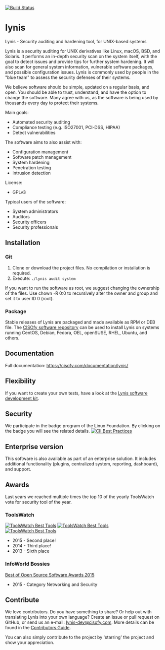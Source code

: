 [![Build Status](https://travis-ci.org/CISOfy/lynis.svg?branch=master)](https://travis-ci.org/CISOfy/lynis)

lynis
=====

Lynis - Security auditing and hardening tool, for UNIX-based systems

Lynis is a security auditing for UNIX derivatives like Linux, macOS, BSD, and Solaris. It performs an in-depth security scan on the system itself, with the goal to detect issues and provide tips for further system hardening. It will also scan for general system information, vulnerable software packages, and possible configuration issues. Lynis is commonly used by people in the "blue team" to assess the security defenses of their systems.

We believe software should be simple, updated on a regular basis, and open. You should be able to trust, understand, and have the option to change the software. Many agree with us, as the software is being used by thousands every day to protect their systems.

Main goals:
- Automated security auditing
- Compliance testing (e.g. ISO27001, PCI-DSS, HIPAA)
- Detect vulnerabilities

The software aims to also assist with:
- Configuration management
- Software patch management
- System hardening
- Penetration testing
- Intrusion detection

License:
- GPLv3

Typical users of the software:
- System administrators
- Auditors
- Security officers
- Security professionals


## Installation

### Git

1. Clone or download the project files. No compilation or installation is required.
2. Execute: `./lynis audit system`

If you want to run the software as root, we suggest changing the ownership of the files. Use chown -R 0:0 to recursively alter the owner and group and set it to user ID 0 (root).

### Package

Stable releases of Lynis are packaged and made available as RPM or DEB file. The [CISOfy software repository](https://packages.cisofy.com) can be used to install Lynis on systems running CentOS, Debian, Fedora, OEL, openSUSE, RHEL, Ubuntu, and others.

## Documentation
Full documentation: https://cisofy.com/documentation/lynis/

## Flexibility
If you want to create your own tests, have a look at the [Lynis software development kit](https://github.com/CISOfy/lynis-sdk).

## Security
We participate in the badge program of the Linux Foundation. By clicking on the badge you will see the related details.
[![CII Best Practices](https://bestpractices.coreinfrastructure.org/projects/96/badge)](https://bestpractices.coreinfrastructure.org/projects/96)

## Enterprise version
This software is also available as part of an enterprise solution. It includes additional functionality (plugins, centralized system, reporting, dashboard), and support.

## Awards
Last years we reached multiple times the top 10 of the yearly ToolsWatch vote for security tool of the year.

### ToolsWatch

[![ToolsWatch Best Tools](https://www.toolswatch.org/badges/toptools/2013.svg)](https://www.toolswatch.org/2013/12/2013-top-security-tools-as-voted-by-toolswatch-org-readers/)
[![ToolsWatch Best Tools](https://www.toolswatch.org/badges/toptools/2014.svg)](https://www.toolswatch.org/2015/01/2014-top-security-tools-as-voted-by-toolswatch-org-readers/)
[![ToolsWatch Best Tools](https://www.toolswatch.org/badges/toptools/2015.svg)](https://www.toolswatch.org/2016/02/2015-top-security-tools-as-voted-by-toolswatch-org-readers/)

* 2015 - Second place!
* 2014 - Third place!
* 2013 - Sixth place

### InfoWorld Bossies

[Best of Open Source Software Awards 2015](http://www.idgenterprise.com/news/press-release/infoworld-announces-the-2015-best-of-open-source-software-awards/)

* 2015 - Category Networking and Security

## Contribute
We love contributors. Do you have something to share? Or help out with translating Lynis into your own language? Create an issue or pull request on GitHub, or send us an e-mail: lynis-dev@cisofy.com.
More details can be found in the [Contributors Guide](https://github.com/CISOfy/lynis/blob/master/CONTRIBUTIONS.md).

You can also simply contribute to the project by 'starring' the project and show your appreciation.




